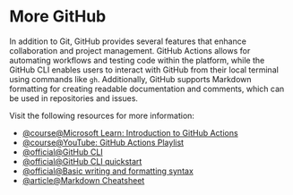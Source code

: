 # More GitHub

In addition to Git, GitHub provides several features that enhance collaboration and project management. GitHub Actions allows for automating workflows and testing code within the platform, while the GitHub CLI enables users to interact with GitHub from their local terminal using commands like `gh`. Additionally, GitHub supports Markdown formatting for creating readable documentation and comments, which can be used in repositories and issues.

Visit the following resources for more information:

- [@course@Microsoft Learn: Introduction to GitHub Actions](https://learn.microsoft.com/en-us/collections/n5p4a5z7keznp5)
- [@course@YouTube: GitHub Actions Playlist](https://www.youtube.com/watch?v=-hVG9z0fCac&list=PLArH6NjfKsUhvGHrpag7SuPumMzQRhUKY&pp=iAQB)
- [@official@GitHub CLI](https://cli.github.com/)
- [@official@GitHub CLI quickstart](https://docs.github.com/en/github-cli/github-cli/quickstart)
- [@official@Basic writing and formatting syntax](https://docs.github.com/en/get-started/writing-on-github/getting-started-with-writing-and-formatting-on-github/basic-writing-and-formatting-syntax)
- [@article@Markdown Cheatsheet](https://github.com/adam-p/markdown-here/wiki/Markdown-Cheatsheet)